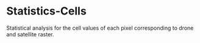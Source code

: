 # Statistics-Cells
Statistical analysis for the cell values ​​of each pixel corresponding to drone and satellite raster.
